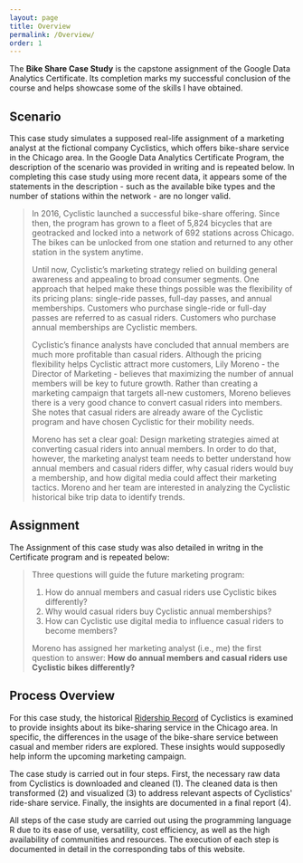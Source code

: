 ```yaml
---
layout: page
title: Overview
permalink: /Overview/
order: 1
---
```


The **Bike Share Case Study** is the capstone assignment of the Google Data Analytics Certificate. Its completion marks my successful conclusion of the course and helps showcase some of the skills I have obtained.

## Scenario

This case study simulates a supposed real-life assignment of a marketing analyst at the fictional company Cyclistics, which offers bike-share service in the Chicago area. In the Google Data Analytics Certificate Program, the description of the scenario was provided in writing and is repeated below. In completing this case study using more recent data, it appears some of the statements in the description - such as the available bike types and the number of stations within the network - are no longer valid.

> In 2016, Cyclistic launched a successful bike-share offering. Since then, the program has grown to a fleet of 5,824 bicycles that are geotracked and locked into a network of 692 stations across Chicago. The bikes can be unlocked from one station and returned to any other station in the system anytime.
> 
> Until now, Cyclistic’s marketing strategy relied on building general awareness and appealing to broad consumer segments. One approach that helped make these things possible was the flexibility of its pricing plans: single-ride passes, full-day passes, and annual memberships. Customers who purchase single-ride or full-day passes are referred to as casual riders. Customers who purchase annual memberships are Cyclistic members.
> 
> Cyclistic’s finance analysts have concluded that annual members are much more profitable than casual riders. Although the pricing flexibility helps Cyclistic attract more customers, Lily Moreno - the Director of Marketing - believes that maximizing the number of annual members will be key to future growth. Rather than creating a marketing campaign that targets all-new customers, Moreno believes there is a very good chance to convert casual riders into members. She notes that casual riders are already aware of the Cyclistic program and have chosen Cyclistic for their mobility needs.
>
> Moreno has set a clear goal: Design marketing strategies aimed at converting casual riders into annual members. In order to do that, however, the marketing analyst team needs to better understand how annual members and casual riders differ, why casual riders would buy a membership, and how digital media could affect their marketing tactics. Moreno and her team are interested in analyzing the Cyclistic historical bike trip data to identify trends.

## Assignment

The Assignment of this case study was also detailed in writng in the Certificate program and is repeated below:

> Three questions will guide the future marketing program:
>    1. How do annual members and casual riders use Cyclistic bikes differently?
>    2. Why would casual riders buy Cyclistic annual memberships?
>    3. How can Cyclistic use digital media to influence casual riders to become members?
>
> Moreno has assigned her marketing analyst (i.e., me) the first question to answer: **How do annual members and casual riders use Cyclistic bikes differently?**

## Process Overview

For this case study, the historical [Ridership Record](https://divvy-tripdata.s3.amazonaws.com/index.html) of Cyclistics is examined to provide insights about its bike-sharing service in the Chicago area. In specific, the differences in the usage of the bike-share service between casual and member riders are explored. These insights would supposedly help inform the upcoming marketing campaign.

The case study is carried out in four steps. First, the necessary raw data from Cyclistics is downloaded and cleaned (1). The cleaned data is then transformed (2) and visualized (3) to address relevant aspects of Cyclistics' ride-share service. Finally, the insights are documented in a final report (4).

All steps of the case study are carried out using the programming language R due to its ease of use, versatility, cost efficiency, as well as the high availability of communities and resources. The execution of each step is documented in detail in the corresponding tabs of this website.